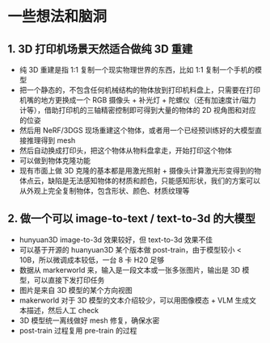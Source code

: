 # 一些想法和脑洞
## 1. 3D 打印机场景天然适合做纯 3D 重建
- 纯 3D 重建是指 1:1 复制一个现实物理世界的东西，比如 1:1 复制一个手机的模型
- 把一个静态的，不包含任何机械结构的物体放到打印机料盘上，只需要在打印机嘴的地方更换成一个 RGB 摄像头 + 补光灯 + 陀螺仪（还有加速度计/磁力计等），借助打印机的三轴精密控制即可得到大量的物体的 2D 视角图和对应的位姿
- 然后用 NeRF/3DGS 现场重建这个物体，或者用一个已经预训练好的大模型直接推理得到 mesh
- 然后自动换成打印头，把这个物体从物料盘拿走，开始打印这个物体
- 可以做到物体克隆功能
- 现有市面上做 3D 克隆的基本都是用激光照射 + 摄像头计算激光形变得到的物体点云，缺陷是无法感知物体的材质和颜色，只能感知形状，我们的方案可以从外观上完全复制物体，包含形状、颜色、材质纹理等
## 2. 做一个可以 image-to-text / text-to-3d 的大模型
- hunyuan3D image-to-3d 效果较好，但 text-to-3d 效果不佳
- 可以基于开源的 huanyuan3D 某个版本做 post-train，由于模型较小 < 10B，所以微调成本较低，一台 8 卡 H20 足够
- 数据从 markerworld 来，输入是一段文本或一张多张图片，输出是 3D 模型，可以直接下发打印任务
- 图片是来自 3D 模型的某个方向视图
- makerworld 对于 3D 模型的文本介绍较少，可以用图像模态 + VLM 生成文本描述，然后人工 check
- 3D 模型统一离线做好 mesh 修复，确保水密
- post-train 过程复用 pre-train 的过程